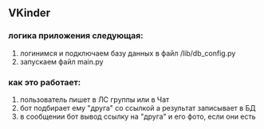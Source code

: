 ## VKinder

### логика приложения следующая:
1) логинимся и подключаем базу данных в файл /lib/db_config.py
2) запускаем файл main.py

### как это работает:
1) пользователь пишет в ЛС группы или в Чат
2) бот подбирает ему "друга" со ссылкой а результат записывает в БД
3) в сообщении бот вывод ссылку на "друга" и его фото, если они есть
